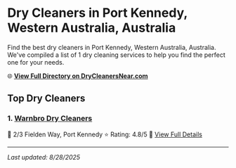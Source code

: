 # Dry Cleaners in Port Kennedy, Western Australia, Australia

Find the best dry cleaners in Port Kennedy, Western Australia, Australia. We've compiled a list of 1 dry cleaning services to help you find the perfect one for your needs.

🌐 **[View Full Directory on DryCleanersNear.com](https://drycleanersnear.com/city/Australia/Western%20Australia/Port%20Kennedy)**

## Top Dry Cleaners

### 1. [Warnbro Dry Cleaners](https://drycleanersnear.com/dryCleaner/68ad16751d9ee695c925308d/warnbro-dry-cleaners)
📍 2/3 Fielden Way, Port Kennedy
⭐ Rating: 4.8/5
🔗 [View Full Details](https://drycleanersnear.com/dryCleaner/68ad16751d9ee695c925308d/warnbro-dry-cleaners)


---

*Last updated: 8/28/2025*
